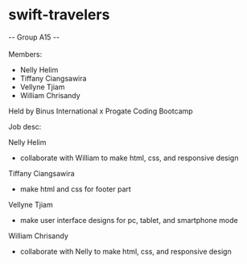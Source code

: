 # swift-travelers

-- Group A15 --
<br /> <br />
Members: <br />
- Nelly Helim <br />
- Tiffany Ciangsawira <br />
- Vellyne Tjiam <br />
- William Chrisandy <br />

Held by Binus International x Progate Coding Bootcamp

Job desc:

Nelly Helim <br />
- collaborate with William to make html, css, and responsive design

Tiffany Ciangsawira <br />
- make html and css for footer part

Vellyne Tjiam <br />
- make user interface designs for pc, tablet, and smartphone mode <br />

William Chrisandy <br />
- collaborate with Nelly to make html, css, and responsive design <br />

